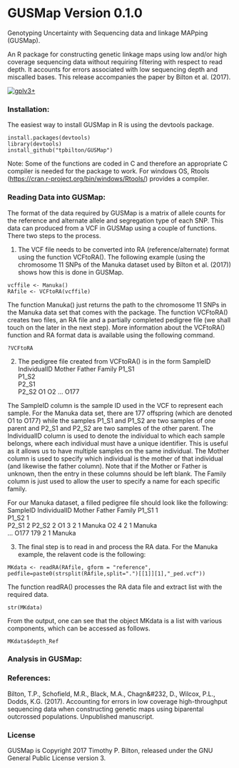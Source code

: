 # GUSMap Version 0.1.0

Genotyping Uncertainty with Sequencing data and linkage MAPping (GUSMap).

An R package for constructing genetic linkage maps using low and/or high coverage sequencing data without requiring filtering with respect to read depth. It accounts for errors associated with low sequencing depth and miscalled bases. This release accompanies the paper by Bilton et al. (2017).

[![gplv3+](https://img.shields.io/badge/license-GPLv3-blue.svg)](https://www.gnu.org/licenses/gpl.html)

### Installation:

The easiest way to install GUSMap in R is using the devtools package.

```
install.packages(devtools)
library(devtools)
install_github("tpbilton/GUSMap")
```

Note: Some of the functions are coded in C and therefore an appropriate C compiler is needed for the package to work. For windows OS, Rtools (https://cran.r-project.org/bin/windows/Rtools/) provides a compiler. 

### Reading Data into GUSMap:

The format of the data required by GUSMap is a matrix of allele counts for the reference and alternate allele and segregation type of each SNP. This data can
produced from a VCF in GUSMap using a couple of functions. There two steps to the process.

1. The VCF file needs to be converted into RA (reference/alternate) format using the function VCFtoRA(). The following example (using the chromosome 11 SNPs of the Manuka dataset used
by Bilton et al. (2017)) shows how this is done in GUSMap.

```
vcffile <- Manuka()
RAfile <- VCFtoRA(vcffile)
```
The function Manuka() just returns the path to the chromosome 11 SNPs in the Manuka data set that comes with the package.
The function VCFtoRA() creates two files, an RA file and a partially completed pedigree file (we shall touch on the later in the next step). More information about the VCFtoRA() function and 
RA format data is available using the following command.
```
?VCFtoRA
```

2. The pedigree file created from VCFtoRA() is in the form
SampleID	IndividualID	Mother	Father	Family
P1_S1					
P1_S2								
P2_S1		
P2_S2
O1
O2
...
O177

The SampleID column is the sample ID used in the VCF to represent each sample. For the Manuka data set, there are 177 offspring (which are denoted O1 to O177) 
while the samples P1_S1 and P1_S2 are two samples of one parent and P2_S1 and P2_S2 are two samples of the other parent. The IndividualID column is used to 
denote the individual to which each sample belongs, where each individual must have a unique identifier. This is useful as it allows us to have multiple samples 
on the same individual. The Mother column is used to specify which individual is the mother of that individual (and likewise the father column). Note that if the 
Mother or Father is unknown, then the entry in these columns should be left blank. The Family column is just used to allow the user to specify a name for each specific family.

For our Manuka dataset, a filled pedigree file should look like the following:
SampleID	IndividualID	Mother	Father	Family
P1_S1		1			
P1_S2		1						
P2_S1		2
P2_S2		2
O1		3			2		1		Manuka
O2		4			2		1		Manuka	
...
O177		179			2		1		Manuka


3. The final step is to read in and process the RA data. For the Manuka example, the relavent code is the following:
```
MKdata <- readRA(RAfile, gform = "reference", pedfile=paste0(strsplit(RAfile,split=".")[[1]][1],"_ped.vcf"))
```
The function readRA() processes the RA data file and extract list with the required data.
```
str(MKdata)
```
From the output, one can see that the object MKdata is a list with various components, which can be accessed as follows.
```
MKdata$depth_Ref
```

### Analysis in GUSMap:

### References:

Bilton, T.P., Schofield, M.R., Black, M.A., Chagn&#232, D., Wilcox, P.L., Dodds, K.G. (2017). Accounting for errors in low coverage high-throughput sequencing data when constructing genetic maps using biparental outcrossed populations. Unpublished manuscript.

### License

GUSMap is Copyright 2017 Timothy P. Bilton, released under the GNU General Public License version 3.


